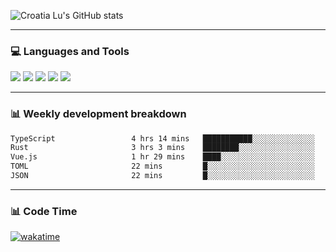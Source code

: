 ![Croatia Lu's GitHub stats](https://github-readme-stats.vercel.app/api?username=croatialu&show_icons=true&theme=transparent)

<hr>

### 💻 Languages and Tools

<code><a href="https://nodejs.org/en"><img src="https://api.iconify.design/skill-icons:nodejs-light.svg" /></a></code>
<code><a href="https://www.typescriptlang.org/"><img src="https://api.iconify.design/logos:typescript-icon.svg" /></a></code>
<code><a href="https://react.dev"><img src="https://api.iconify.design/logos:react.svg" /></a></code>
<code><a href="https://github.com/vuejs/core"><img src="https://api.iconify.design/logos:vue.svg" /></a></code> 
<code><a href="https://www.docker.com/"><img src="https://api.iconify.design/logos:docker-icon.svg" /></a></code> 

<hr>

### 📊 Weekly development breakdown

<!--START_SECTION:waka-->

```txt
TypeScript                 4 hrs 14 mins   ███████████░░░░░░░░░░░░░░   44.00 %
Rust                       3 hrs 3 mins    ████████░░░░░░░░░░░░░░░░░   31.73 %
Vue.js                     1 hr 29 mins    ████░░░░░░░░░░░░░░░░░░░░░   15.52 %
TOML                       22 mins         █░░░░░░░░░░░░░░░░░░░░░░░░   03.90 %
JSON                       22 mins         █░░░░░░░░░░░░░░░░░░░░░░░░   03.86 %
```

<!--END_SECTION:waka-->

<hr>

### 📊 Code Time

[![wakatime](https://wakatime.com/badge/user/385c169e-5cb1-4640-b485-74e2af473e5d.svg)](https://wakatime.com/@croatialu)
